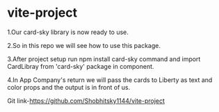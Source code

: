 # vite-project

1.Our card-sky library is now ready to use. 

2.So in this repo we will see how to use this package. 

3.After project setup run npm install card-sky command and import CardLibray from 'card-sky' package in component.  

4.In App Company's return we will pass the cards to Liberty as text and color props and the output is in front of us.


Git link-https://github.com/Shobhitsky1144/vite-project
